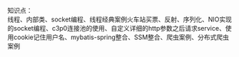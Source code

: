 知识点：<br>线程、内部类、socket编程、线程经典案例火车站买票、反射、序列化、NIO实现的socket编程、c3p0连接池的使用、自定义详细的http参数之后请求service、使用cookie记住用户名、mybatis-spring整合、SSM整合、爬虫案例、分布式爬虫案例
